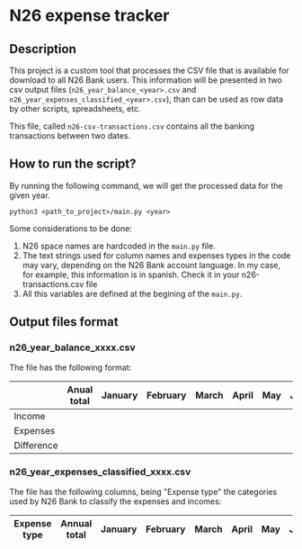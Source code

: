 # N26 expense tracker

## Description

This project is a custom tool that processes the CSV file that is available for download to all N26 Bank users. This information will be presented in two csv output files (``n26_year_balance_<year>.csv`` and ``n26_year_expenses_classified_<year>.csv``), than can be used as row data by other scripts, spreadsheets, etc.

This file, called `` n26-csv-transactions.csv `` contains all the banking transactions between two dates.

## How to run the script?

By running the following command, we will get the processed data for the given year.

`` python3 <path_to_project>/main.py <year> ``

Some considerations to be done:
   1. N26 space names are hardcoded in the `` main.py `` file.
   2. The text strings used for column names and expenses types in the code may vary, depending on the N26 Bank account language. In my case, for example, this information is in spanish. Check it in your n26-transactions.csv file
   3. All this variables are defined at the begining of the `` main.py ``.

## Output files format

### n26_year_balance_xxxx.csv

The file has the following format:

||Anual total|January|February|March|April|May|June|July|August|September|October|November|December|
|---|---|---|---|---|---|---|---|---|---|---|---|---|---|
|Income| | | | | | | | | | | | | |
|Expenses| | | | | | | | | | | | | |
|Difference| | | | | | | | | | | | | |

### n26_year_expenses_classified_xxxx.csv

The file has the following columns, being "Expense type" the categories used by N26 Bank to classify the expenses and incomes:

|Expense type|Annual total|January|February|March|April|May|June|July|August|September|October|November|December|
|---|---|---|---|---|---|---|---|---|---|---|---|---|---|
